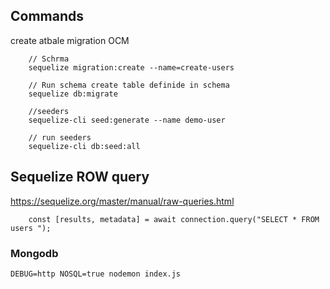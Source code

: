 ## Commands

create atbale migration OCM
```
    // Schrma
    sequelize migration:create --name=create-users  

    // Run schema create table definide in schema
    sequelize db:migrate 

    //seeders 
    sequelize-cli seed:generate --name demo-user 

    // run seeders
    sequelize-cli db:seed:all
```

## Sequelize ROW query

https://sequelize.org/master/manual/raw-queries.html

```
    const [results, metadata] = await connection.query("SELECT * FROM  users ");
```

### Mongodb

```
DEBUG=http NOSQL=true nodemon index.js
```